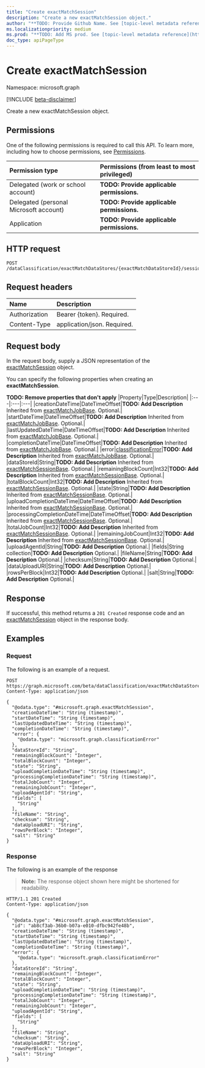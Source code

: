 ```yaml
---
title: "Create exactMatchSession"
description: "Create a new exactMatchSession object."
author: "**TODO: Provide Github Name. See [topic-level metadata reference](https://aka.ms/msgo?pagePath=Document-APIs/Guidelines/Metadata)**"
ms.localizationpriority: medium
ms.prod: "**TODO: Add MS prod. See [topic-level metadata reference](https://aka.ms/msgo?pagePath=Document-APIs/Guidelines/Metadata)**"
doc_type: apiPageType
---
```


# Create exactMatchSession
Namespace: microsoft.graph

[!INCLUDE [beta-disclaimer](../../includes/beta-disclaimer.md)]

Create a new exactMatchSession object.

## Permissions
One of the following permissions is required to call this API. To learn more, including how to choose permissions, see [Permissions](/graph/permissions-reference).

|Permission type|Permissions (from least to most privileged)|
|:---|:---|
|Delegated (work or school account)|**TODO: Provide applicable permissions.**|
|Delegated (personal Microsoft account)|**TODO: Provide applicable permissions.**|
|Application|**TODO: Provide applicable permissions.**|

## HTTP request

<!-- {
  "blockType": "ignored"
}
-->
``` http
POST /dataClassification/exactMatchDataStores/{exactMatchDataStoreId}/sessions
```

## Request headers
|Name|Description|
|:---|:---|
|Authorization|Bearer {token}. Required.|
|Content-Type|application/json. Required.|

## Request body
In the request body, supply a JSON representation of the [exactMatchSession](../resources/exactmatchsession.md) object.

You can specify the following properties when creating an **exactMatchSession**.

**TODO: Remove properties that don't apply**
|Property|Type|Description|
|:---|:---|:---|
|creationDateTime|DateTimeOffset|**TODO: Add Description** Inherited from [exactMatchJobBase](../resources/exactmatchjobbase.md). Optional.|
|startDateTime|DateTimeOffset|**TODO: Add Description** Inherited from [exactMatchJobBase](../resources/exactmatchjobbase.md). Optional.|
|lastUpdatedDateTime|DateTimeOffset|**TODO: Add Description** Inherited from [exactMatchJobBase](../resources/exactmatchjobbase.md). Optional.|
|completionDateTime|DateTimeOffset|**TODO: Add Description** Inherited from [exactMatchJobBase](../resources/exactmatchjobbase.md). Optional.|
|error|[classificationError](../resources/classificationerror.md)|**TODO: Add Description** Inherited from [exactMatchJobBase](../resources/exactmatchjobbase.md). Optional.|
|dataStoreId|String|**TODO: Add Description** Inherited from [exactMatchSessionBase](../resources/exactmatchsessionbase.md). Optional.|
|remainingBlockCount|Int32|**TODO: Add Description** Inherited from [exactMatchSessionBase](../resources/exactmatchsessionbase.md). Optional.|
|totalBlockCount|Int32|**TODO: Add Description** Inherited from [exactMatchSessionBase](../resources/exactmatchsessionbase.md). Optional.|
|state|String|**TODO: Add Description** Inherited from [exactMatchSessionBase](../resources/exactmatchsessionbase.md). Optional.|
|uploadCompletionDateTime|DateTimeOffset|**TODO: Add Description** Inherited from [exactMatchSessionBase](../resources/exactmatchsessionbase.md). Optional.|
|processingCompletionDateTime|DateTimeOffset|**TODO: Add Description** Inherited from [exactMatchSessionBase](../resources/exactmatchsessionbase.md). Optional.|
|totalJobCount|Int32|**TODO: Add Description** Inherited from [exactMatchSessionBase](../resources/exactmatchsessionbase.md). Optional.|
|remainingJobCount|Int32|**TODO: Add Description** Inherited from [exactMatchSessionBase](../resources/exactmatchsessionbase.md). Optional.|
|uploadAgentId|String|**TODO: Add Description** Optional.|
|fields|String collection|**TODO: Add Description** Optional.|
|fileName|String|**TODO: Add Description** Optional.|
|checksum|String|**TODO: Add Description** Optional.|
|dataUploadURI|String|**TODO: Add Description** Optional.|
|rowsPerBlock|Int32|**TODO: Add Description** Optional.|
|salt|String|**TODO: Add Description** Optional.|



## Response

If successful, this method returns a `201 Created` response code and an [exactMatchSession](../resources/exactmatchsession.md) object in the response body.

## Examples

### Request
The following is an example of a request.
<!-- {
  "blockType": "request",
  "name": "create_exactmatchsession_from_"
}
-->
``` http
POST https://graph.microsoft.com/beta/dataClassification/exactMatchDataStores/{exactMatchDataStoreId}/sessions
Content-Type: application/json

{
  "@odata.type": "#microsoft.graph.exactMatchSession",
  "creationDateTime": "String (timestamp)",
  "startDateTime": "String (timestamp)",
  "lastUpdatedDateTime": "String (timestamp)",
  "completionDateTime": "String (timestamp)",
  "error": {
    "@odata.type": "microsoft.graph.classificationError"
  },
  "dataStoreId": "String",
  "remainingBlockCount": "Integer",
  "totalBlockCount": "Integer",
  "state": "String",
  "uploadCompletionDateTime": "String (timestamp)",
  "processingCompletionDateTime": "String (timestamp)",
  "totalJobCount": "Integer",
  "remainingJobCount": "Integer",
  "uploadAgentId": "String",
  "fields": [
    "String"
  ],
  "fileName": "String",
  "checksum": "String",
  "dataUploadURI": "String",
  "rowsPerBlock": "Integer",
  "salt": "String"
}
```


### Response
The following is an example of the response
>**Note:** The response object shown here might be shortened for readability.
<!-- {
  "blockType": "response",
  "truncated": true,
  "@odata.type": "microsoft.graph.exactMatchSession"
}
-->
``` http
HTTP/1.1 201 Created
Content-Type: application/json

{
  "@odata.type": "#microsoft.graph.exactMatchSession",
  "id": "ab8cf3ab-36b0-b07a-e010-dfbc942fe48b",
  "creationDateTime": "String (timestamp)",
  "startDateTime": "String (timestamp)",
  "lastUpdatedDateTime": "String (timestamp)",
  "completionDateTime": "String (timestamp)",
  "error": {
    "@odata.type": "microsoft.graph.classificationError"
  },
  "dataStoreId": "String",
  "remainingBlockCount": "Integer",
  "totalBlockCount": "Integer",
  "state": "String",
  "uploadCompletionDateTime": "String (timestamp)",
  "processingCompletionDateTime": "String (timestamp)",
  "totalJobCount": "Integer",
  "remainingJobCount": "Integer",
  "uploadAgentId": "String",
  "fields": [
    "String"
  ],
  "fileName": "String",
  "checksum": "String",
  "dataUploadURI": "String",
  "rowsPerBlock": "Integer",
  "salt": "String"
}
```

